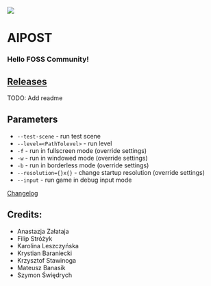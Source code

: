 ![](../../actions/workflows/cmake.yml/badge.svg)

# **AIPOST**

### Hello **FOSS** Community!

## [Releases](https://github.com/Memory-Leak-Games/Project-InPostors/releases)

TODO: Add readme

## Parameters
- `--test-scene` - run test scene
- `--level=<PathTolevel>` - run level 
- `-f` - run in fullscreen mode (override settings)
- `-w` - run in windowed mode (override settings)
- `-b` - run in borderless mode (override settings)
- `--resolution={}x{}` - change startup resolution (override settings)
- `--input` - run game in debug input mode

[Changelog](ChangeLog.md)

## Credits:
* Anastazja Załataja
* Filip Stróżyk
* Karolina Leszczyńska
* Krystian Baraniecki
* Krzysztof Stawinoga
* Mateusz Banasik
* Szymon Świędrych
